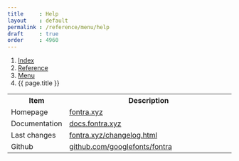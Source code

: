 ```yaml
---
title     : Help
layout    : default
permalink : /reference/menu/help
draft     : true
order     : 4960
---
```


<nav aria-label="breadcrumb">
  <ol class="breadcrumb small">
    <li class="breadcrumb-item"><a href="{{ site.url }}">Index</a></li>
    <li class="breadcrumb-item"><a href="{{ site.url }}/reference">Reference</a></li>
    <li class="breadcrumb-item"><a href="{{ site.url }}/reference/menu">Menu</a></li>
    <li class="breadcrumb-item active" aria-current="page">{{ page.title }}</li>
  </ol>
</nav>

<table class='table table-hover'>
<tr>
<th width='20%'>Item</th>
<th width='75%'>Description</th>
</tr>
<tr>
<td>Homepage</td>
<td><a href='https://fontra.xyz/' target="_blank">fontra.xyz</a></td>
</tr>
<tr>
<td>Documentation</td>
<td><a href='https://docs.fontra.xyz/' target="_blank">docs.fontra.xyz</a></td>
</tr>
<tr>
<td>Last changes</td>
<td><a href='https://fontra.xyz/changelog.html' target="_blank">fontra.xyz/changelog.html</a></td>
</tr>
<tr>
<td>Github</td>
<td><a href='https://github.com/googlefonts/fontra' target="_blank">github.com/googlefonts/fontra</a></td>
</tr>
</table>

